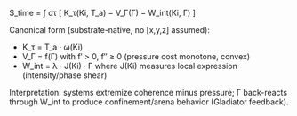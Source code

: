 S_time = ∫ dτ [ K_τ(Ki, T_a) − V_Γ(Γ) − W_int(Ki, Γ) ]

Canonical form (substrate-native, no [x,y,z] assumed):
- K_τ = T_a · ω(Ki)
- V_Γ = f(Γ) with f′ > 0, f″ ≥ 0 (pressure cost monotone, convex)
- W_int = λ · J(Ki) · Γ  where J(Ki) measures local expression (intensity/phase shear)

Interpretation: systems extremize coherence minus pressure; Γ back-reacts through W_int to produce confinement/arena behavior (Gladiator feedback).